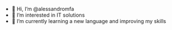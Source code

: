 - 👋 Hi, I’m @alessandromfa
- 👀 I’m interested in IT solutions
- 🌱 I’m currently learning a new language and improving my skills

<!---
alessandromfa/alessandromfa is a ✨ special ✨ repository because its `README.md` (this file) appears on your GitHub profile.
You can click the Preview link to take a look at your changes.
--->
